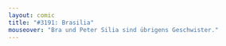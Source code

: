 ```yaml
---
layout: comic
title: "#3191: Brasilia"
mouseover: "Bra und Peter Silia sind übrigens Geschwister."
---
```

